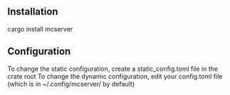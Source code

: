 ## Installation
cargo install mcserver

## Configuration
To change the static configuration, create a static_config.toml file in the crate root
To change the dynamic configuration, edit your config.toml file (which is in ~/.config/mcserver/ by default)
